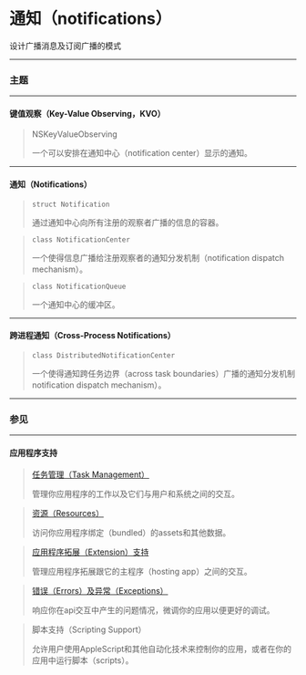 # 通知（notifications）

设计广播消息及订阅广播的模式

---

### 主题

---

#### 键值观察（Key-Value Observing，KVO）

> NSKeyValueObserving
>
> 一个可以安排在通知中心（notification center）显示的通知。

---

#### 通知（Notifications）

> ```
> struct Notification
> ```
> 通过通知中心向所有注册的观察者广播的信息的容器。

> ```
> class NotificationCenter
> ```
> 一个使得信息广播给注册观察者的通知分发机制（notification dispatch mechanism）。

> ```
> class NotificationQueue
> ```
> 一个通知中心的缓冲区。

---

#### 跨进程通知（Cross-Process Notifications）

> ```
> class DistributedNotificationCenter
> ```
> 一个使得通知跨任务边界（across task boundaries）广播的通知分发机制notification dispatch mechanism）。

---

### 参见

---

#### 应用程序支持

> [任务管理（Task Management）](/foundation/task_management.md)
>
> 管理你应用程序的工作以及它们与用户和系统之间的交互。

> [资源（Resources）](/foundation/resources.md)
>
> 访问你应用程序绑定（bundled）的assets和其他数据。

> [应用程序拓展（Extension）支持](/foundation/app_extension_support.md)
>
> 管理应用程序拓展跟它的主程序（hosting app）之间的交互。

> [错误（Errors）及异常（Exceptions）](/foundation/errors_and_exceptions.md)
>
> 响应你在api交互中产生的问题情况，微调你的应用以便更好的调试。

> 脚本支持（Scripting Support）
>
> 允许用户使用AppleScript和其他自动化技术来控制你的应用，或者在你的应用中运行脚本（scripts）。

